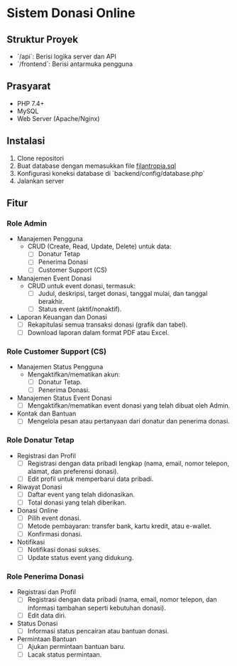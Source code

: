 # Sistem Donasi Online

## Struktur Proyek

- \`/api\`: Berisi logika server dan API
- \`/frontend\`: Berisi antarmuka pengguna

## Prasyarat

- PHP 7.4+
- MySQL
- Web Server (Apache/Nginx)

## Instalasi

1. Clone repositori
2. Buat database dengan memasukkan file [filantropia.sql](./filantropia.sql)
3. Konfigurasi koneksi database di \`backend/config/database.php\`
4. Jalankan server

## Fitur

### Role Admin

- Manajemen Pengguna
  - CRUD (Create, Read, Update, Delete) untuk data:
    - [ ] Donatur Tetap
    - [ ] Penerima Donasi
    - [ ] Customer Support (CS)
- Manajemen Event Donasi
  - CRUD untuk event donasi, termasuk:
    - [ ] Judul, deskripsi, target donasi, tanggal mulai, dan tanggal berakhir.
    - [ ] Status event (aktif/nonaktif).
- Laporan Keuangan dan Donasi
  - [ ] Rekapitulasi semua transaksi donasi (grafik dan tabel).
  - [ ] Download laporan dalam format PDF atau Excel.

### Role Customer Support (CS)

- Manajemen Status Pengguna
  - Mengaktifkan/mematikan akun:
    - [ ] Donatur Tetap.
    - [ ] Penerima Donasi.
- Manajemen Status Event Donasi
  - [ ] Mengaktifkan/mematikan event donasi yang telah dibuat oleh Admin.
- Kontak dan Bantuan
  - [ ] Mengelola pesan atau pertanyaan dari donatur dan penerima donasi.

### Role Donatur Tetap

- Registrasi dan Profil
  - [ ] Registrasi dengan data pribadi lengkap (nama, email, nomor telepon, alamat, dan preferensi donasi).
  - [ ] Edit profil untuk memperbarui data pribadi.
- Riwayat Donasi
  - [ ] Daftar event yang telah didonasikan.
  - [ ] Total donasi yang telah diberikan.
- Donasi Online
  - [ ] Pilih event donasi.
  - [ ] Metode pembayaran: transfer bank, kartu kredit, atau e-wallet.
  - [ ] Konfirmasi donasi.
- Notifikasi
  - [ ] Notifikasi donasi sukses.
  - [ ] Update status event yang didukung.

### Role Penerima Donasi

- Registrasi dan Profil
  - [ ] Registrasi dengan data pribadi (nama, email, nomor telepon, dan informasi tambahan seperti kebutuhan donasi).
  - [ ] Edit data diri.
- Status Donasi
  - [ ] Informasi status pencairan atau bantuan donasi.
- Permintaan Bantuan
  - [ ] Ajukan permintaan bantuan baru.
  - [ ] Lacak status permintaan.
